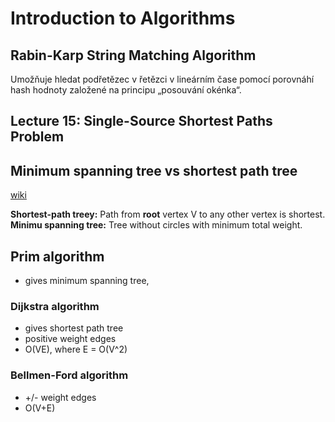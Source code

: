 # Introduction to Algorithms

## Rabin-Karp String Matching Algorithm

Umožňuje hledat podřetězec v řetězci v lineárním čase pomocí porovnáhí hash hodnoty založené na principu „posouvání okénka“.

## Lecture 15: Single-Source Shortest Paths Problem

## Minimum spanning tree vs shortest path tree
[wiki](https://cs.stackexchange.com/questions/18797/minimum-spanning-tree-vs-shortest-path)

**Shortest-path treey:** Path from **root** vertex V to any other vertex is shortest.
**Minimu spanning tree:** Tree without circles with minimum total weight. 

## Prim algorithm
- gives minimum spanning tree, 

### Dijkstra algorithm
- gives shortest path tree
- positive weight edges
- O(VE), where E = O(V^2)


### Bellmen-Ford algorithm
- +/- weight edges
- O(V+E)
